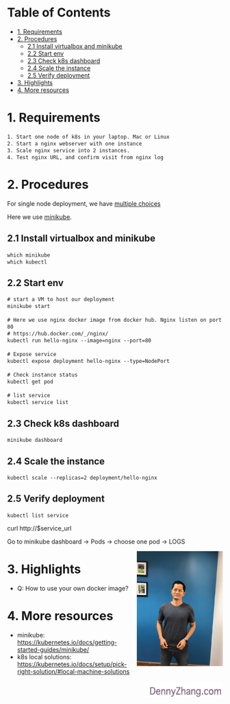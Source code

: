 Table of Contents
=================

   * [1. Requirements](#1-requirements)
   * [2. Procedures](#2-procedures)
      * [2.1 Install virtualbox and minikube](#21-install-virtualbox-and-minikube)
      * [2.2 Start env](#22-start-env)
      * [2.3 Check k8s dashboard](#23-check-k8s-dashboard)
      * [2.4 Scale the instance](#24-scale-the-instance)
      * [2.5 Verify deployment](#25-verify-deployment)
   * [3. Highlights](#3-highlights)
   * [4. More resources](#4-more-resources)

# 1. Requirements
```
1. Start one node of k8s in your laptop. Mac or Linux
2. Start a nginx webserver with one instance
3. Scale nginx service into 2 instances.
4. Test nginx URL, and confirm visit from nginx log
```

# 2. Procedures

For single node deployment, we have [multiple choices](https://kubernetes.io/docs/setup/pick-right-solution/#local-machine-solutions)

Here we use [minikube](https://kubernetes.io/docs/getting-started-guides/minikube/).

## 2.1 Install virtualbox and minikube
```
which minikube
which kubectl
```

## 2.2 Start env
```
# start a VM to host our deployment
minikube start

# Here we use nginx docker image from docker hub. Nginx listen on port 80
# https://hub.docker.com/_/nginx/
kubectl run hello-nginx --image=nginx --port=80

# Expose service
kubectl expose deployment hello-nginx --type=NodePort

# Check instance status
kubectl get pod

# list service
kubectl service list
```

## 2.3 Check k8s dashboard
```
minikube dashboard
```

## 2.4 Scale the instance
```
kubectl scale --replicas=2 deployment/hello-nginx
```

## 2.5 Verify deployment
```
kubectl list service
```

curl http://$service_url

Go to minikube dashboard -> Pods -> choose one pod -> LOGS

<a href="https://www.dennyzhang.com"><img align="right" width="201" height="268" src="https://raw.githubusercontent.com/USDevOps/mywechat-slack-group/master/images/denny_201706.png"></a>

# 3. Highlights
- Q: How to use your own docker image?

# 4. More resources
- minikube: https://kubernetes.io/docs/getting-started-guides/minikube/
- k8s local solutions: https://kubernetes.io/docs/setup/pick-right-solution/#local-machine-solutions

<a href="https://www.dennyzhang.com"><img align="right" width="185" height="37" src="https://raw.githubusercontent.com/USDevOps/mywechat-slack-group/master/images/dns_small.png"></a>
